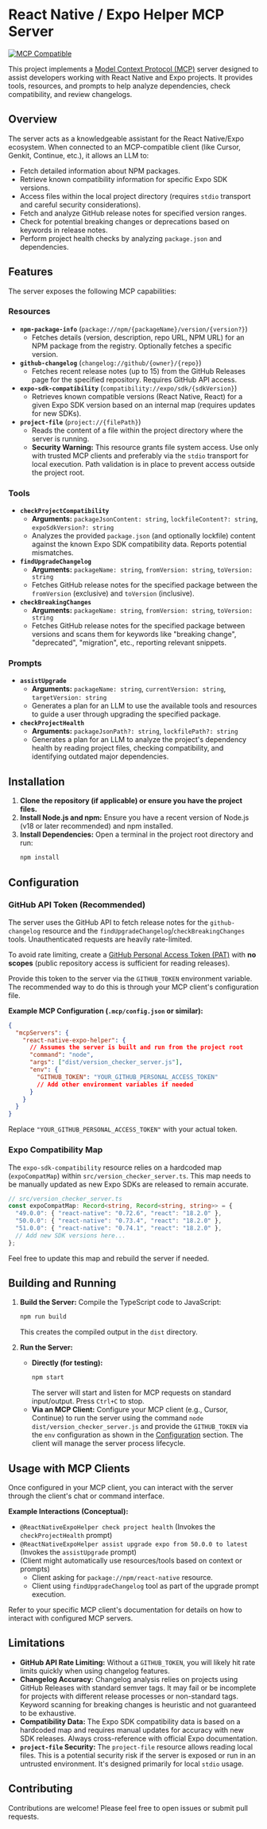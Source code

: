 # React Native / Expo Helper MCP Server

[![MCP Compatible](https://img.shields.io/badge/MCP-Compatible-brightgreen)](https://modelcontextprotocol.io)

This project implements a [Model Context Protocol (MCP)](https://modelcontextprotocol.io) server designed to assist developers working with React Native and Expo projects. It provides tools, resources, and prompts to help analyze dependencies, check compatibility, and review changelogs.

## Overview

The server acts as a knowledgeable assistant for the React Native/Expo ecosystem. When connected to an MCP-compatible client (like Cursor, Genkit, Continue, etc.), it allows an LLM to:

*   Fetch detailed information about NPM packages.
*   Retrieve known compatibility information for specific Expo SDK versions.
*   Access files within the local project directory (requires `stdio` transport and careful security considerations).
*   Fetch and analyze GitHub release notes for specified version ranges.
*   Check for potential breaking changes or deprecations based on keywords in release notes.
*   Perform project health checks by analyzing `package.json` and dependencies.

## Features

The server exposes the following MCP capabilities:

### Resources

*   **`npm-package-info`** (`package://npm/{packageName}/version/{version?}`)
    *   Fetches details (version, description, repo URL, NPM URL) for an NPM package from the registry. Optionally fetches a specific version.
*   **`github-changelog`** (`changelog://github/{owner}/{repo}`)
    *   Fetches recent release notes (up to 15) from the GitHub Releases page for the specified repository. Requires GitHub API access.
*   **`expo-sdk-compatibility`** (`compatibility://expo/sdk/{sdkVersion}`)
    *   Retrieves known compatible versions (React Native, React) for a given Expo SDK version based on an internal map (requires updates for new SDKs).
*   **`project-file`** (`project://{filePath}`)
    *   Reads the content of a file within the project directory where the server is running.
    *   **Security Warning:** This resource grants file system access. Use only with trusted MCP clients and preferably via the `stdio` transport for local execution. Path validation is in place to prevent access outside the project root.

### Tools

*   **`checkProjectCompatibility`**
    *   **Arguments:** `packageJsonContent: string`, `lockfileContent?: string`, `expoSdkVersion?: string`
    *   Analyzes the provided `package.json` (and optionally lockfile) content against the known Expo SDK compatibility data. Reports potential mismatches.
*   **`findUpgradeChangelog`**
    *   **Arguments:** `packageName: string`, `fromVersion: string`, `toVersion: string`
    *   Fetches GitHub release notes for the specified package between the `fromVersion` (exclusive) and `toVersion` (inclusive).
*   **`checkBreakingChanges`**
    *   **Arguments:** `packageName: string`, `fromVersion: string`, `toVersion: string`
    *   Fetches GitHub release notes for the specified package between versions and scans them for keywords like "breaking change", "deprecated", "migration", etc., reporting relevant snippets.

### Prompts

*   **`assistUpgrade`**
    *   **Arguments:** `packageName: string`, `currentVersion: string`, `targetVersion: string`
    *   Generates a plan for an LLM to use the available tools and resources to guide a user through upgrading the specified package.
*   **`checkProjectHealth`**
    *   **Arguments:** `packageJsonPath?: string`, `lockfilePath?: string`
    *   Generates a plan for an LLM to analyze the project's dependency health by reading project files, checking compatibility, and identifying outdated major dependencies.

## Installation

1.  **Clone the repository (if applicable) or ensure you have the project files.**
2.  **Install Node.js and npm:** Ensure you have a recent version of Node.js (v18 or later recommended) and npm installed.
3.  **Install Dependencies:** Open a terminal in the project root directory and run:
    ```bash
    npm install
    ```

## Configuration

### GitHub API Token (Recommended)

The server uses the GitHub API to fetch release notes for the `github-changelog` resource and the `findUpgradeChangelog`/`checkBreakingChanges` tools. Unauthenticated requests are heavily rate-limited.

To avoid rate limiting, create a [GitHub Personal Access Token (PAT)](https://github.com/settings/tokens) with **no scopes** (public repository access is sufficient for reading releases).

Provide this token to the server via the `GITHUB_TOKEN` environment variable. The recommended way to do this is through your MCP client's configuration file.

**Example MCP Configuration (`.mcp/config.json` or similar):**

```json
{
  "mcpServers": {
    "react-native-expo-helper": {
      // Assumes the server is built and run from the project root
      "command": "node",
      "args": ["dist/version_checker_server.js"],
      "env": {
        "GITHUB_TOKEN": "YOUR_GITHUB_PERSONAL_ACCESS_TOKEN"
        // Add other environment variables if needed
      }
    }
  }
}
```

Replace `"YOUR_GITHUB_PERSONAL_ACCESS_TOKEN"` with your actual token.

### Expo Compatibility Map

The `expo-sdk-compatibility` resource relies on a hardcoded map (`expoCompatMap`) within `src/version_checker_server.ts`. This map needs to be manually updated as new Expo SDKs are released to remain accurate.

```typescript
// src/version_checker_server.ts
const expoCompatMap: Record<string, Record<string, string>> = {
  "49.0.0": { "react-native": "0.72.6", "react": "18.2.0" },
  "50.0.0": { "react-native": "0.73.4", "react": "18.2.0" },
  "51.0.0": { "react-native": "0.74.1", "react": "18.2.0" },
  // Add new SDK versions here...
};
```

Feel free to update this map and rebuild the server if needed.

## Building and Running

1.  **Build the Server:** Compile the TypeScript code to JavaScript:
    ```bash
    npm run build
    ```
    This creates the compiled output in the `dist` directory.

2.  **Run the Server:**
    *   **Directly (for testing):**
        ```bash
        npm start
        ```
        The server will start and listen for MCP requests on standard input/output. Press `Ctrl+C` to stop.
    *   **Via an MCP Client:** Configure your MCP client (e.g., Cursor, Continue) to run the server using the command `node dist/version_checker_server.js` and provide the `GITHUB_TOKEN` via the `env` configuration as shown in the [Configuration](#configuration) section. The client will manage the server process lifecycle.

## Usage with MCP Clients

Once configured in your MCP client, you can interact with the server through the client's chat or command interface.

**Example Interactions (Conceptual):**

*   `@ReactNativeExpoHelper check project health` (Invokes the `checkProjectHealth` prompt)
*   `@ReactNativeExpoHelper assist upgrade expo from 50.0.0 to latest` (Invokes the `assistUpgrade` prompt)
*   (Client might automatically use resources/tools based on context or prompts)
    *   Client asking for `package://npm/react-native` resource.
    *   Client using `findUpgradeChangelog` tool as part of the upgrade prompt execution.

Refer to your specific MCP client's documentation for details on how to interact with configured MCP servers.

## Limitations

*   **GitHub API Rate Limiting:** Without a `GITHUB_TOKEN`, you will likely hit rate limits quickly when using changelog features.
*   **Changelog Accuracy:** Changelog analysis relies on projects using GitHub Releases with standard semver tags. It may fail or be incomplete for projects with different release processes or non-standard tags. Keyword scanning for breaking changes is heuristic and not guaranteed to be exhaustive.
*   **Compatibility Data:** The Expo SDK compatibility data is based on a hardcoded map and requires manual updates for accuracy with new SDK releases. Always cross-reference with official Expo documentation.
*   **`project-file` Security:** The `project-file` resource allows reading local files. This is a potential security risk if the server is exposed or run in an untrusted environment. It's designed primarily for local `stdio` usage.

## Contributing

Contributions are welcome! Please feel free to open issues or submit pull requests. 